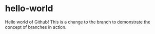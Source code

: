 # hello-world
Hello world of Github!
This is a change to the branch to demonstrate the concept of branches in action.
